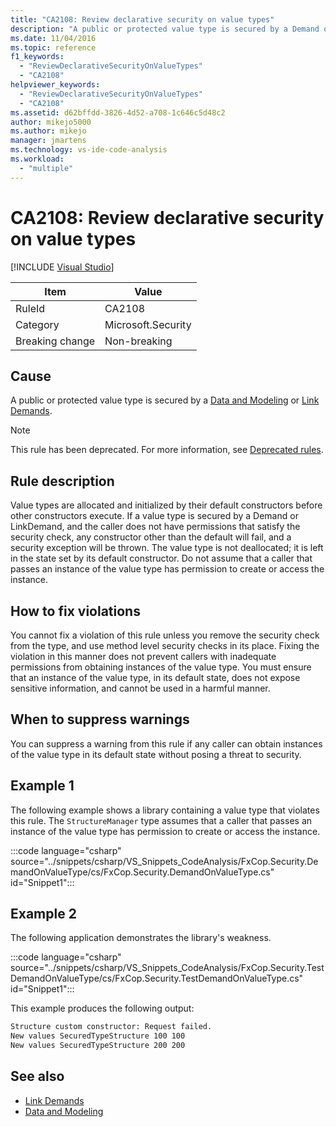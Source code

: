 ```yaml
---
title: "CA2108: Review declarative security on value types"
description: "A public or protected value type is secured by a Demand or LinkDemand."
ms.date: 11/04/2016
ms.topic: reference
f1_keywords:
  - "ReviewDeclarativeSecurityOnValueTypes"
  - "CA2108"
helpviewer_keywords:
  - "ReviewDeclarativeSecurityOnValueTypes"
  - "CA2108"
ms.assetid: d62bffdd-3826-4d52-a708-1c646c5d48c2
author: mikejo5000
ms.author: mikejo
manager: jmartens
ms.technology: vs-ide-code-analysis
ms.workload:
  - "multiple"
---
```

# CA2108: Review declarative security on value types

 [!INCLUDE [Visual Studio](~/includes/applies-to-version/vs-windows-only.md)]

|Item|Value|
|-|-|
|RuleId|CA2108|
|Category|Microsoft.Security|
|Breaking change|Non-breaking|

## Cause
A public or protected value type is secured by a [Data and Modeling](/dotnet/framework/data/index) or [Link Demands](/dotnet/framework/misc/link-demands).

> [!NOTE]
> This rule has been deprecated. For more information, see [Deprecated rules](fxcop-unported-deprecated-rules.md).

## Rule description

Value types are allocated and initialized by their default constructors before other constructors execute. If a value type is secured by a Demand or LinkDemand, and the caller does not have permissions that satisfy the security check, any constructor other than the default will fail, and a security exception will be thrown. The value type is not deallocated; it is left in the state set by its default constructor. Do not assume that a caller that passes an instance of the value type has permission to create or access the instance.

## How to fix violations

You cannot fix a violation of this rule unless you remove the security check from the type, and use method level security checks in its place. Fixing the violation in this manner does not prevent callers with inadequate permissions from obtaining instances of the value type. You must ensure that an instance of the value type, in its default state, does not expose sensitive information, and cannot be used in a harmful manner.

## When to suppress warnings

You can suppress a warning from this rule if any caller can obtain instances of the value type in its default state without posing a threat to security.

## Example 1

The following example shows a library containing a value type that violates this rule. The `StructureManager` type assumes that a caller that passes an instance of the value type has permission to create or access the instance.

:::code language="csharp" source="../snippets/csharp/VS_Snippets_CodeAnalysis/FxCop.Security.DemandOnValueType/cs/FxCop.Security.DemandOnValueType.cs" id="Snippet1":::

## Example 2

The following application demonstrates the library's weakness.

:::code language="csharp" source="../snippets/csharp/VS_Snippets_CodeAnalysis/FxCop.Security.TestDemandOnValueType/cs/FxCop.Security.TestDemandOnValueType.cs" id="Snippet1":::

This example produces the following output:

```txt
Structure custom constructor: Request failed.
New values SecuredTypeStructure 100 100
New values SecuredTypeStructure 200 200
```

## See also

- [Link Demands](/dotnet/framework/misc/link-demands)
- [Data and Modeling](/dotnet/framework/data/index)
